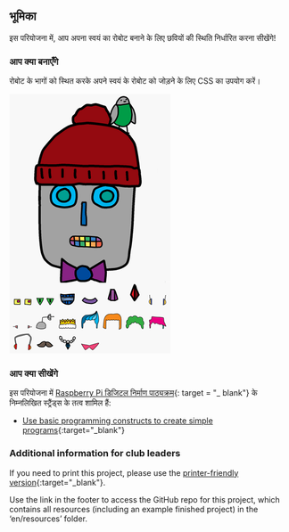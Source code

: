 ## भूमिका

इस परियोजना में, आप अपना स्वयं का रोबोट बनाने के लिए छवियों की स्थिति निर्धारित करना सीखेंगे!

### आप क्या बनाएँगे

रोबोट के भागों को स्थित करके अपने स्वयं के रोबोट को जोड़ने के लिए CSS का उपयोग करें।

![screenshot](images/robot-final.png)

### आप क्या सीखेंगे

इस परियोजना में [Raspberry Pi डिजिटल निर्माण पाठ्यक्रम](http://rpf.io/curriculum){: target = "_ blank"} के निम्नलिखित स्ट्रैंड्स के तत्व शामिल हैं:

+ [Use basic programming constructs to create simple programs](https://www.raspberrypi.org/curriculum/programming/creator){:target="_blank"}

### Additional information for club leaders

If you need to print this project, please use the [printer-friendly version](https://projects.raspberrypi.org/en/projects/build-a-robot/print){:target="_blank"}.

Use the link in the footer to access the GitHub repo for this project, which contains all resources (including an example finished project) in the ‘en/resources’ folder.